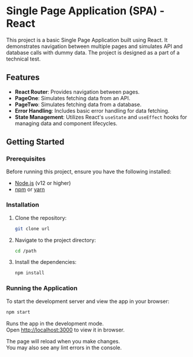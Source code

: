 
# Single Page Application (SPA) - React

This project is a basic Single Page Application built using React. It demonstrates navigation between multiple pages and simulates API and database calls with dummy data. The project is designed as a part of a technical test.
## Features

- **React Router**: Provides navigation between pages.
- **PageOne**: Simulates fetching data from an API.
- **PageTwo**: Simulates fetching data from a database.
- **Error Handling**: Includes basic error handling for data fetching.
- **State Management**: Utilizes React's `useState` and `useEffect` hooks for managing data and component lifecycles.

## Getting Started

### Prerequisites

Before running this project, ensure you have the following installed:

- [Node.js](https://nodejs.org/) (v12 or higher)
- [npm](https://www.npmjs.com/) or [yarn](https://yarnpkg.com/)

### Installation

1. Clone the repository:

    ```bash
    git clone url
    ```

2. Navigate to the project directory:

    ```bash
    cd /path
    ```

3. Install the dependencies:

    ```bash
    npm install
    ```

### Running the Application

To start the development server and view the app in your browser:

```bash
npm start
```

Runs the app in the development mode.\
Open [http://localhost:3000](http://localhost:3000) to view it in browser.

The page will reload when you make changes.\
You may also see any lint errors in the console.
